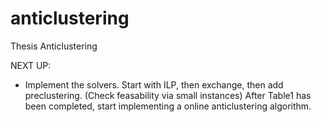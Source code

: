 # anticlustering
Thesis Anticlustering



NEXT UP:
- Implement the solvers. 
    Start with ILP, then exchange, then add preclustering. (Check feasability via small instances)
    After Table1 has been completed, start implementing a online anticlustering algorithm. 
